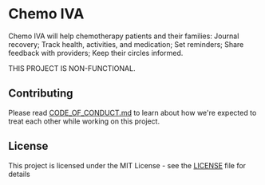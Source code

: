 <!---
Constructed from https://opensource.guide/starting-a-project/#writing-a-readme
and https://gist.github.com/PurpleBooth/109311bb0361f32d87a2
-->

<!---
# Questions to answer
- What does this project do?
- Why is this project useful?
- How do I get started?
- Where can I get more help, if I need it?
- How do you handle contributions?
- What are the goals of the project?
- Do you want to accept contributions?
- Is the project ready for production?
-->

# Chemo IVA

Chemo IVA will help chemotherapy patients and their families: Journal recovery; Track health, activities, and medication; Set reminders; Share feedback with providers; Keep their circles informed.​

THIS PROJECT IS NON-FUNCTIONAL.

<!---
## Getting Started

These instructions will get you a copy of the project up and running on your local machine for development and testing purposes. See deployment for notes on how to deploy the project on a live system.

### Prerequisites

What things you need to install the software and how to install them

```
Give examples
```

### Installing

A step by step series of examples that tell you have to get a development env running

Say what the step will be

```
Give the example
```

And repeat

```
until finished
```

End with an example of getting some data out of the system or using it for a little demo

## Running the tests

Explain how to run the automated tests for this system

### Break down into end to end tests

Explain what these tests test and why

```
Give an example
```

### And coding style tests

Explain what these tests test and why

```
Give an example
```

## Deployment

Add additional notes about how to deploy this on a live system
-->


<!---
## Built With

* [Dropwizard](http://www.dropwizard.io/1.0.2/docs/) - The web framework used
* [Maven](https://maven.apache.org/) - Dependency Management
* [ROME](https://rometools.github.io/rome/) - Used to generate RSS Feeds
-->

## Contributing

<!---
Please read [CONTRIBUTING.md](.github/CONTRIBUTING.md) for details on the process for submitting issues and pull requests to us.
-->

Please read [CODE_OF_CONDUCT.md](CODE_OF_CONDUCT.md) to learn about how we're expected to treat each other while working on this project.


<!---
## Versioning

We use [SemVer](http://semver.org/) for versioning. For the versions available, see the [tags on this repository](https://github.com/your/project/tags).

## Authors

* **Billie Thompson** - *Initial work* - [PurpleBooth](https://github.com/PurpleBooth)

See also the list of [contributors](https://github.com/your/project/contributors) who participated in this project.
-->


<!---
## Getting Help

Say something about how to get help using this project
-->

## License

This project is licensed under the MIT License - see the [LICENSE](LICENSE) file for details


<!---
## Acknowledgments

* Hat tip to anyone who's code was used
* Inspiration
* etc
-->
